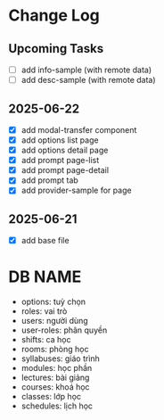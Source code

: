 # Change Log

## Upcoming Tasks

- [ ] add info-sample (with remote data)
- [ ] add desc-sample (with remote data)

## 2025-06-22

- [x] add modal-transfer component
- [x] add options list page
- [x] add options detail page
- [x] add prompt page-list
- [x] add prompt page-detail
- [x] add prompt tab
- [x] add provider-sample for page

## 2025-06-21

- [x] add base file

# DB NAME

- options: tuỳ chọn
- roles: vai trò
- users: người dùng
- user-roles: phân quyền
- shifts: ca học
- rooms: phòng học
- syllabuses: giáo trình
- modules: học phần
- lectures: bài giảng
- courses: khoá học
- classes: lớp học
- schedules: lịch học
